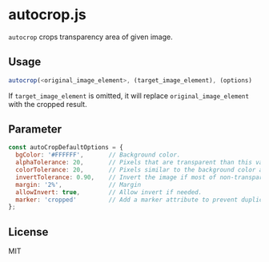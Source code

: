 autocrop.js
===========

`autocrop` crops transparency area of given image.


Usage
-----

```javascript
autocrop(<original_image_element>, (target_image_element), (options)
```

If `target_image_element` is omitted, it will replace `original_image_element` with the cropped result.

Parameter
---------

```javascript
const autoCropDefaultOptions = {
  bgColor: '#FFFFFF',       // Background color.
  alphaTolerance: 20,       // Pixels that are transparent than this value are considered transparent.
  colorTolerance: 20,       // Pixels similar to the background color are considered as the background.
  invertTolerance: 0.90,    // Invert the image if most of non-transparent pixels are background color.
  margin: '2%',             // Margin
  allowInvert: true,        // Allow invert if needed.
  marker: 'cropped'         // Add a marker attribute to prevent duplicated cropping.
};
```

License
-------

MIT
